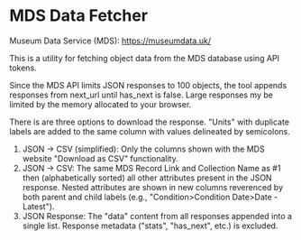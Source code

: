 # MDS Data Fetcher

Museum Data Service (MDS): https://museumdata.uk/

This is a utility for fetching object data from the MDS database using API tokens.

Since the MDS API limits JSON responses to 100 objects, the tool appends responses from next_url until has_next is false. Large responses my be limited by the memory allocated to your browser.

There is are three options to download the response. "Units" with duplicate labels are added to the same column with values delineated by semicolons.

1. JSON → CSV (simplified): Only the columns shown with the MDS website "Download as CSV" functionality.
2. JSON → CSV: The same MDS Record Link and Collection Name as #1 then (alphabetically sorted) all other attributes present in the JSON response. Nested attributes are shown in new columns reverenced by both parent and child labels (e.g., "Condition>Condition Date>Date - Latest").
3. JSON Response: The "data" content from all responses appended into a single list. Response metadata ("stats", "has_next", etc.) is excluded.
